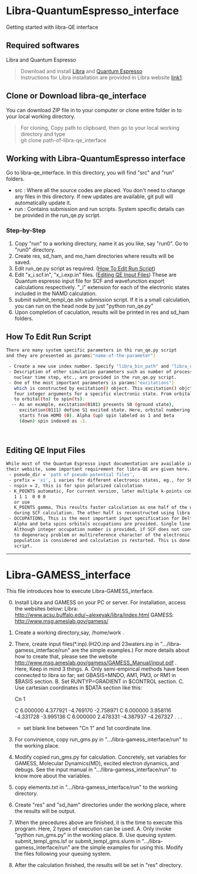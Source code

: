 # Libra-QuantumEspresso_interface

   Getting started with libra-QE interface
## Required softwares
   Libra and Quantum Espresso
   >Download and install [Libra] and [Quantum Espresso]  <br/>
   >Instructions for Libra installation are provided in Libra website [link1].

## Clone or Download libra-qe_interface
   You can download ZIP file in to your computer or clone entire folder in to your local working directory.
   > For cloning, Copy path to clipboard, then go to your local working directory and type <br/>
   > git clone path-of-libra-qe_interface <br/>

## Working with Libra-QuantumEspresso interface
   Go to libra-qe_interface. In this directory, you will find "src" and "run" folders.
 - src : Where all the source codes are placed. You don't need to change any files in this directory. If new updates are
         available, git pull will automatically update it.
 - run : Contains submission and run scripts. System specific details can be provided in the run_qe.py script. 

### Step-by-Step
1. Copy "run" to a working directory, name it as you like, say "run0". Go to "run0" directory.
2. Create res, sd_ham, and mo_ham directories where results will be saved.
3. Edit run_qe.py script as required. ([How To Edit Run Script](#how-to-edit-run-script))
4. Edit "x_i.scf.in", "x_i.exp.in" files. ([Editing QE Input Files](#editing-qe-input-files))
   These are Quantum espresso input file for SCF and wavefunction export 
   calculations respectively. "_i" extension for each of the electronic
   states included in the NAMD calculation.
5. submit submit_templ_qe.slm submission script. If it is a small calculation, you can run on the head
   node by just "python run_qe.py"
6. Upon completion of caculation, results will be printed in res and sd_ham folders.

  

## How To Edit Run Script
```sh
There are many system specific parameters in thi run_qe.py script
and they are presented as params["name-of-the-parameter"]

 - Create a new use index number. Specify "libra_bin_path" and "libra_qe_int_path" for the user.
 - Description of other simulation parameters such as number of processors, number of snaps, 
   nuclear time step, etc., are provided in the run_qe.py script.
 - One of the most important parameters is params["excitations"] 
   which is constructed by excitation() object. This excitation() objct takes 
   four integer arguments for a specific electronic state. From orbital(fo) from spin(fs) 
   to orbital(to) to spin(ts).
  -- As an example, excitation(0101) presents S0 (ground state), 
     excitation(0111) define S1 excited state. Here, orbital numbering 
     starts from HOMO (0). Alpha (up) spin labeled as 1 and beta 
     (down) spin indexed as -1.
 
   
```

## Editing QE Input Files
```sh
While most of the Quantum Espresso input documentation are available in 
their website, some important requirement for libra-QE are given here.
 - pseudo_dir = 'path of pseudo potential files',
 - prefix = 'xi', i varies for different electronic states, eg., for S0, pseudo_dir = "x0" 
 - nspin = 2, this is for spin polarized calculation
 - K_POINTS automatic, For current version, later multiple k-points could be included.
   1 1 1  0 0 0
   or use
   K_POINTS gamma, This results faster calculation as one half of the wavefunction is optimized
   during SCF calculation. The other half is reconstructed using libra library
 - OCCUPATIONS, This is the most important input specification for Delta-SCF calculation
   Alpha and beta spins orbitals occupations are provided. Single line break is requred between them.
   Although integer occupation number is provided, if SCF does not converge due
   to degeneracy problem or multireference character of the electronic wavefunction, a fermi 
   population is considered and calculation is restarted. This is done automatiocally in the main
   script.
```

----------------------------------------------
# Libra-GAMESS_interface
   
   This file introduces how to execute Libra-GAMESS_interface.

0. Install Libra and GAMESS on your PC or server.
   For installation, access the websites below:
    Libra:  http://www.acsu.buffalo.edu/~alexeyak/libra/index.html
   GAMESS:  http://www.msg.ameslab.gov/gamess/

1. Create a working directory,say, /home/work . 

2. There, create input files(*.inp).(H2O.inp and 23waters.inp in ".../libra-gamess_interface/run" are the simple examples.)
   For more details about how to create that, 
   please see the website http://www.msg.ameslab.gov/gamess/GAMESS_Manual/input.pdf .
   Here, Keep in mind 3 things.
   A. Only semi-empirical methods have been connected to libra so far;
      set GBASIS=MNDO, AM1, PM3, or RM1 in $BASIS section. 
   B. Set RUNTYP=GRADIENT in $CONTROL section.
   C. Use cartesian coordinates in $DATA section like this:

      Cn 1

      C  6.000000 4.377921 -4.769170 -2.758971
      C  6.000000 3.858116 -4.331728 -3.995136
      C  6.000000 2.478331 -4.387937 -4.267327
                           .
                           .
                           .
   
   * set blank line between "Cn 1" and 1st coordinate line.

3. For convinience, copy run_gms.py in ".../libra-gamess_interface/run" to the working place.

4. Modify copied run_gms.py for calculation.
   Concretely, set variables for GAMESS, Molecular Dynamics(MD), excited electron dynamics, and debugs.
   See the input manual in ".../libra-gamess_interface/run" to know more about the variables.

5. copy elements.txt in ".../libra-gamess_interface/run" to the working directory.

6. Create "res" and "sd_ham" directories under the working place, where the results will be output.

7. When the precedures above are finished, it is the time to execute this program.
   Here, 2 types of execution can be used.
   A. Only invoke "python run_gms.py" in the working place.
   B. Use queuing system. submit_templ_gms.lsf or submit_templ_gms.slurm in ".../libra-gamess_interface/run" are the simple examples for using this.
      Modify the files following your queuing system.   
   
8. After the calculation finished, the results will be set in "res" directory.

[Quantum Espresso]: <http://www.msg.ameslab.gov/gamess/>
[Libra]: <http://www.acsu.buffalo.edu/~alexeyak/libra/index.html>
[link1]: <http://www.acsu.buffalo.edu/~alexeyak/libra/installation.html>
